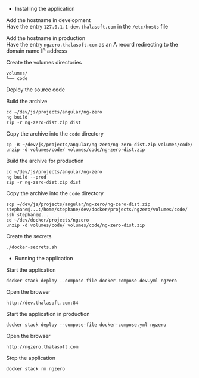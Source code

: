 - Installing the application  

Add the hostname in development  
Have the entry `127.0.1.1 dev.thalasoft.com` in the `/etc/hosts` file  

Add the hostname in production  
Have the entry `ngzero.thalasoft.com` as an A record redirecting to the domain name IP address

Create the volumes directories
```
volumes/
└── code
```

Deploy the source code  

Build the archive
```
cd ~/dev/js/projects/angular/ng-zero
ng build
zip -r ng-zero-dist.zip dist
```

Copy the archive into the `code` directory
```
cp -R ~/dev/js/projects/angular/ng-zero/ng-zero-dist.zip volumes/code/
unzip -d volumes/code/ volumes/code/ng-zero-dist.zip
```

Build the archive for production
```
cd ~/dev/js/projects/angular/ng-zero
ng build --prod
zip -r ng-zero-dist.zip dist
```

Copy the archive into the `code` directory
```
scp ~/dev/js/projects/angular/ng-zero/ng-zero-dist.zip stephane@...:/home/stephane/dev/docker/projects/ngzero/volumes/code/
ssh stephane@...
cd ~/dev/docker/projects/ngzero
unzip -d volumes/code/ volumes/code/ng-zero-dist.zip
```

Create the secrets
```
./docker-secrets.sh
```

- Running the application  

Start the application
```
docker stack deploy --compose-file docker-compose-dev.yml ngzero
```

Open the browser
```
http://dev.thalasoft.com:84
```

Start the application in production
```
docker stack deploy --compose-file docker-compose.yml ngzero
```

Open the browser
```
http://ngzero.thalasoft.com
```

Stop the application
```
docker stack rm ngzero
```

